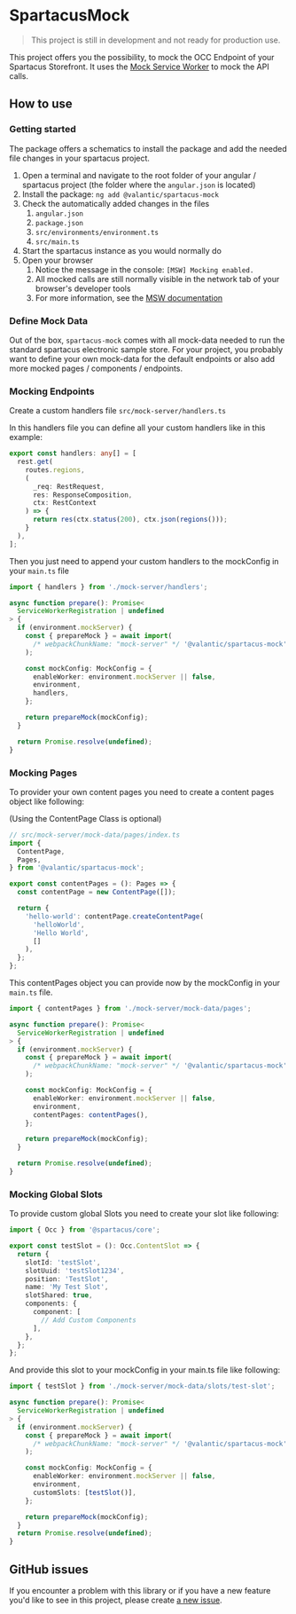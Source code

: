 # SpartacusMock

> This project is still in development and not ready for production use.

This project offers you the possibility, to mock the OCC Endpoint of your Spartacus Storefront. It uses the [Mock Service Worker](https://mswjs.io/) to mock the API calls.

## How to use

### Getting started

The package offers a schematics to install the package and add the needed file changes in your spartacus project.

1. Open a terminal and navigate to the root folder of your angular / spartacus project (the folder where the `angular.json` is located)
2. Install the package: `ng add @valantic/spartacus-mock`
3. Check the automatically added changes in the files
   1. `angular.json`
   2. `package.json`
   3. `src/environments/environment.ts`
   4. `src/main.ts`
4. Start the spartacus instance as you would normally do
5. Open your browser
   1. Notice the message in the console: `[MSW] Mocking enabled.`
   2. All mocked calls are still normally visible in the network tab of your browser's developer tools
   3. For more information, see the [MSW documentation](https://mswjs.io/docs/api/rest)

### Define Mock Data

Out of the box, `spartacus-mock` comes with all mock-data needed to run the standard spartacus electronic sample store.
For your project, you probably want to define your own mock-data for the default endpoints or also add more mocked pages / components / endpoints.

### Mocking Endpoints

Create a custom handlers file `src/mock-server/handlers.ts`

In this handlers file you can define all your custom handlers like in this example:

```ts
export const handlers: any[] = [
  rest.get(
    routes.regions,
    (
      _req: RestRequest,
      res: ResponseComposition,
      ctx: RestContext
    ) => {
      return res(ctx.status(200), ctx.json(regions()));
    }
  ),
];
```

Then you just need to append your custom handlers to the mockConfig in your `main.ts` file

```ts
import { handlers } from './mock-server/handlers';

async function prepare(): Promise<
  ServiceWorkerRegistration | undefined
> {
  if (environment.mockServer) {
    const { prepareMock } = await import(
      /* webpackChunkName: "mock-server" */ '@valantic/spartacus-mock'
    );

    const mockConfig: MockConfig = {
      enableWorker: environment.mockServer || false,
      environment,
      handlers,
    };

    return prepareMock(mockConfig);
  }

  return Promise.resolve(undefined);
}
```

### Mocking Pages

To provider your own content pages you need to create a content pages object like following:

(Using the ContentPage Class is optional)

```ts
// src/mock-server/mock-data/pages/index.ts
import {
  ContentPage,
  Pages,
} from '@valantic/spartacus-mock';

export const contentPages = (): Pages => {
  const contentPage = new ContentPage([]);

  return {
    'hello-world': contentPage.createContentPage(
      'helloWorld',
      'Hello World',
      []
    ),
  };
};
```

This contentPages object you can provide now by the mockConfig in your `main.ts` file.

```ts
import { contentPages } from './mock-server/mock-data/pages';

async function prepare(): Promise<
  ServiceWorkerRegistration | undefined
> {
  if (environment.mockServer) {
    const { prepareMock } = await import(
      /* webpackChunkName: "mock-server" */ '@valantic/spartacus-mock'
    );

    const mockConfig: MockConfig = {
      enableWorker: environment.mockServer || false,
      environment,
      contentPages: contentPages(),
    };

    return prepareMock(mockConfig);
  }

  return Promise.resolve(undefined);
}
```

### Mocking Global Slots

To provide custom global Slots you need to create your slot like following:

```ts
import { Occ } from '@spartacus/core';

export const testSlot = (): Occ.ContentSlot => {
  return {
    slotId: 'testSlot',
    slotUuid: 'testSlot1234',
    position: 'TestSlot',
    name: 'My Test Slot',
    slotShared: true,
    components: {
      component: [
        // Add Custom Components
      ],
    },
  };
};
```

And provide this slot to your mockConfig in your main.ts file like following:

```ts
import { testSlot } from './mock-server/mock-data/slots/test-slot';

async function prepare(): Promise<
  ServiceWorkerRegistration | undefined
> {
  if (environment.mockServer) {
    const { prepareMock } = await import(
      /* webpackChunkName: "mock-server" */ '@valantic/spartacus-mock'
    );

    const mockConfig: MockConfig = {
      enableWorker: environment.mockServer || false,
      environment,
      customSlots: [testSlot()],
    };

    return prepareMock(mockConfig);
  }
  return Promise.resolve(undefined);
}
```

## GitHub issues

If you encounter a problem with this library or if you have a new feature you'd like to see in this project,
please create [a new issue](https://github.com/valantic/spartacus-mock/issues/new/choose).
